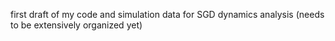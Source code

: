 first draft of my code and simulation data for SGD dynamics analysis (needs to be extensively organized yet)
